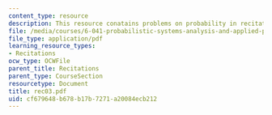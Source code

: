 ```yaml
---
content_type: resource
description: This resource conatains problems on probability in recitation three.
file: /media/courses/6-041-probabilistic-systems-analysis-and-applied-probability-spring-2006/cf679648b678b17b7271a20084ecb212_rec03.pdf
file_type: application/pdf
learning_resource_types:
- Recitations
ocw_type: OCWFile
parent_title: Recitations
parent_type: CourseSection
resourcetype: Document
title: rec03.pdf
uid: cf679648-b678-b17b-7271-a20084ecb212
---
```

